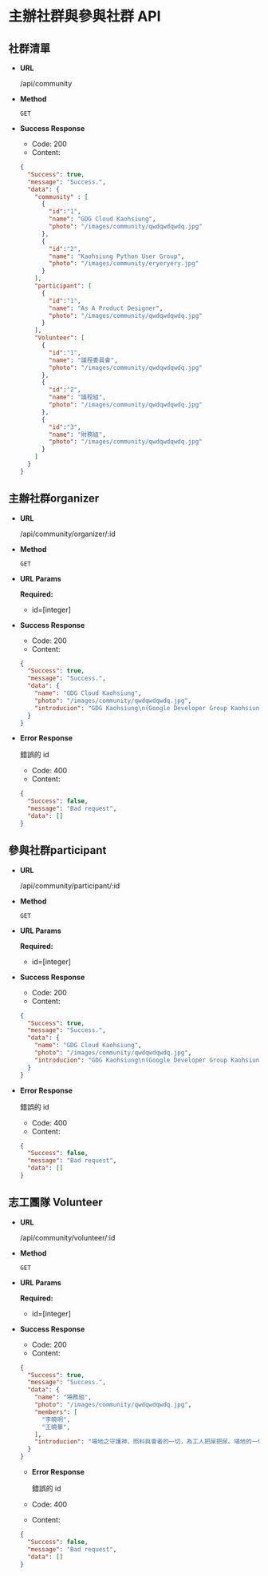 # 主辦社群與參與社群 API

## 社群清單
- **URL**
  
    /api/community

- **Method**

    `GET`

- **Success Response**

  - Code: 200
  - Content:
  ```JSON
  {
    "Success": true,
    "message": "Success.",
    "data": {
      "community" : [
        {
          "id":"1",
          "name": "GDG Cloud Kaohsiung",
          "photo": "/images/community/qwdqwdqwdq.jpg"
        },
        {
          "id":"2",
          "name": "Kaohsiung Python User Group",
          "photo": "/images/community/eryeryery.jpg"
        }
      ],
      "participant": [
        {
          "id":"1",
          "name": "As A Product Designer",
          "photo": "/images/community/qwdqwdqwdq.jpg"
        }
      ],
      "Volunteer": [
        {
          "id":"1",
          "name": "議程委員會",
          "photo": "/images/community/qwdqwdqwdq.jpg"
        },
        {
          "id":"2",
          "name": "議程組",
          "photo": "/images/community/qwdqwdqwdq.jpg"
        },
        {
          "id":"3",
          "name": "財務組",
          "photo": "/images/community/qwdqwdqwdq.jpg"
        }
      ]
    }
  }
  ```

## 主辦社群organizer
- **URL**
  
  /api/community/organizer/:id

- **Method**

  `GET`

- **URL Params**

    **Required:**

    - id=[integer]

- **Success Response**

  - Code: 200
  - Content:
  ```JSON
  {
    "Success": true,
    "message": "Success.",
    "data": {
      "name": "GDG Cloud Kaohsiung",
      "photo": "/images/community/qwdqwdqwdq.jpg",
      "introducion": "GDG Kaohsiung\n(Google Developer Group Kaohsiung)\nGDG Kaohsiung 是以研究 Google 以及 Android App 領域的技術、設計、新創或相關產業為主的開發者群。每個月至少會有一場實體聚會在高雄舉行。\nGDG Kaoshiung 前身是 Android 高雄開發者社群，自從2014年三月開始舉辦，每月會有一到兩場的實體會，舉行時間原則上依講者和場地許可時間安排，實際活動時間請持續關注社團，我們會隨時公佈最新的活動訊息歡迎對相關領域有興趣的朋友可以參與聚會，一起交流討論。"
    }
  }
  ```
- **Error Response**
  
  錯誤的 id

  - Code: 400
  - Content:
  ```JSON
  {
    "Success": false,
    "message": "Bad request",
    "data": []
  }
  ```

## 參與社群participant
- **URL**
  
  /api/community/participant/:id

- **Method**

  `GET`

- **URL Params**

    **Required:**

    - id=[integer]

- **Success Response**

  - Code: 200
  - Content:
  ```JSON
  {
    "Success": true,
    "message": "Success.",
    "data": {
      "name": "GDG Cloud Kaohsiung",
      "photo": "/images/community/qwdqwdqwdq.jpg",
      "introducion": "GDG Kaohsiung\n(Google Developer Group Kaohsiung)\nGDG Kaohsiung 是以研究 Google 以及 Android App 領域的技術、設計、新創或相關產業為主的開發者群。每個月至少會有一場實體聚會在高雄舉行。\nGDG Kaoshiung 前身是 Android 高雄開發者社群，自從2014年三月開始舉辦，每月會有一到兩場的實體會，舉行時間原則上依講者和場地許可時間安排，實際活動時間請持續關注社團，我們會隨時公佈最新的活動訊息歡迎對相關領域有興趣的朋友可以參與聚會，一起交流討論。"
    }
  }
  ```

- **Error Response**

    錯誤的 id

  - Code: 400
  - Content:
  ```JSON
  {
    "Success": false,
    "message": "Bad request",
    "data": []
  }
  ```
## 志工團隊 Volunteer
- **URL**
  
  /api/community/volunteer/:id

- **Method**

  `GET`

- **URL Params**

    **Required:**

    - id=[integer]

- **Success Response**

  - Code: 200
  - Content:
  ```JSON
  {
    "Success": true,
    "message": "Success.",
    "data": {
      "name": "場務組",
      "photo": "/images/community/qwdqwdqwdq.jpg",
      "members": [
        "李曉明",
        "王曉華",
      ],
      "introducion": "場地之守護神，照料與會者的一切，為工人把屎把尿。場地的一切柴米油鹽醬醋茶都是我們負責。"
    }
  }
  ```

  - **Error Response**


    錯誤的 id

  - Code: 400
  - Content:
  ```JSON
  {
    "Success": false,
    "message": "Bad request",
    "data": []
  }
  ```